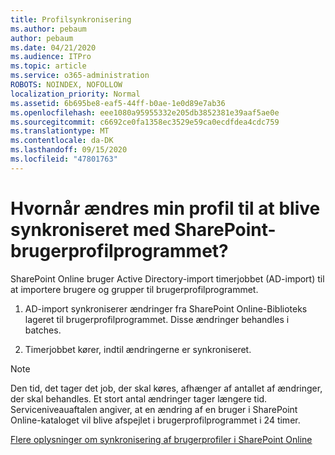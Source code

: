 ```yaml
---
title: Profilsynkronisering
ms.author: pebaum
author: pebaum
ms.date: 04/21/2020
ms.audience: ITPro
ms.topic: article
ms.service: o365-administration
ROBOTS: NOINDEX, NOFOLLOW
localization_priority: Normal
ms.assetid: 6b695be8-eaf5-44ff-b0ae-1e0d89e7ab36
ms.openlocfilehash: eee1080a95955332e205db3852381e39aaf5ae0e
ms.sourcegitcommit: c6692ce0fa1358ec3529e59ca0ecdfdea4cdc759
ms.translationtype: MT
ms.contentlocale: da-DK
ms.lasthandoff: 09/15/2020
ms.locfileid: "47801763"
---
```

# <a name="when-do-my-profile-changes-sync-to-the-sharepoint-user-profile-application"></a>Hvornår ændres min profil til at blive synkroniseret med SharePoint-brugerprofilprogrammet?

SharePoint Online bruger Active Directory-import timerjobbet (AD-import) til at importere brugere og grupper til brugerprofilprogrammet. 
  
1. AD-import synkroniserer ændringer fra SharePoint Online-Biblioteks lageret til brugerprofilprogrammet. Disse ændringer behandles i batches.
    
2. Timerjobbet kører, indtil ændringerne er synkroniseret.
    
> [!NOTE]
> Den tid, det tager det job, der skal køres, afhænger af antallet af ændringer, der skal behandles. Et stort antal ændringer tager længere tid. Serviceniveauaftalen angiver, at en ændring af en bruger i SharePoint Online-kataloget vil blive afspejlet i brugerprofilprogrammet i 24 timer. 
  
[Flere oplysninger om synkronisering af brugerprofiler i SharePoint Online](https://go.microsoft.com/fwlink/?linkid=875671)
  

